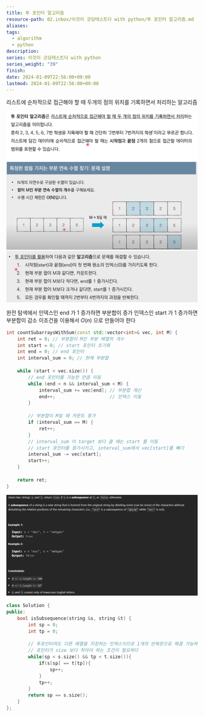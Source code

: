 ```yaml
---
title: 투 포인터 알고리즘
resource-path: 02.inbox/이것이 코딩테스트다 with python/투 포인터 알고리즘.md
aliases:
tags:
  - algorithm
  - python
description:
series: 이것이 코딩테스트다 with python
series_weight: "39"
finish:
date: 2024-01-09T22:56:00+09:00
lastmod: 2024-01-09T22:56:00+09:00
---
```

리스트에 순차적으로 접근해야 할 때 두개의 점의 위치를 기록하면서 처리하는 알고리즘

![Pasted image 20250106192245](../../08.media/20250106192245.png)
![Pasted image 20250106192241](../../08.media/20250106192241.png)
![Pasted image 20250106192805](../../08.media/20250106192805.png)

완전 탐색에서
인덱스인 end 가 1 증가하면 부분합이 증가
인덱스인 start 가 1 증가하면 부분합이 감소
이조건을 이용해서 $O(n)$ 으로 만들어야 한다


```cpp
int countSubarraysWithSum(const std::vector<int>& vec, int M) {
    int ret = 0; // 부분합이 M인 부분 배열의 개수
    int start = 0; // start 포인터 초기화
    int end = 0; // end 포인터
    int interval_sum = 0; // 현재 부분합

    while (start < vec.size()) {
        // end 포인터를 가능한 만큼 이동
        while (end < n && interval_sum < M) {
            interval_sum += vec[end]; // 부분합 계산
            end++;                    // 인덱스 이동
        }

        // 부분합이 M일 때 카운트 증가
        if (interval_sum == M) {
            ret++;
        }
		// interval_sum 이 target 보다 클 때는 start 를 이동
        // start 포인터를 증가시키고, interval_sum에서 vec[start]를 빼기
        interval_sum -= vec[start];
        start++;
    }

    return ret;
}
```







![Pasted image 20250107072079](../../08.media/20250107072079.png)
```cpp
class Solution {
public:
    bool isSubsequence(string &s, string &t) {
        int sp = 0;
        int tp = 0;

        // 투포인터여도 다른 배열을 지칭하는 인덱스이므로 1개의 반복문으로 해결 가능하다
        // 포인터가 size 보다 작아야 하는 조건이 필요하다
        while(sp < s.size() && tp < t.size()){
            if(s[sp] == t[tp]){
                sp++;
            }
            tp++;
        }
        return sp == s.size();
    }
};
```